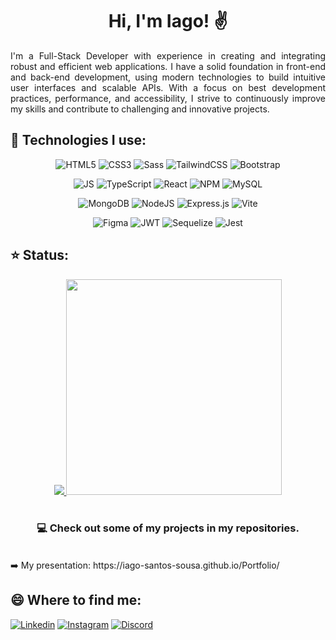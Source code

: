 <h1 align="center">Hi, I'm Iago! ✌</h1>
</hr>

<div>
  <p align="justify">
    I'm a Full-Stack Developer with experience in creating and integrating robust and efficient web applications. I have a solid foundation in front-end and back-end     development, using modern technologies to build intuitive user interfaces and scalable APIs. With a focus on best development practices, performance, and accessibility,     I strive to continuously improve my skills and contribute to challenging and innovative projects.
  </p>
</div>

## 🏴 Technologies I use:
</hr>

<div align="center">
<div style="display: inline_block;">
  
  ![HTML5](https://img.shields.io/badge/HTML5-E34F26?style=for-the-badge&logo=html5&logoColor=white)
  ![CSS3](https://img.shields.io/badge/CSS3-1572B6?style=for-the-badge&logo=css3&logoColor=white)
  ![Sass](https://img.shields.io/badge/Sass-CC6699?style=for-the-badge&logo=sass&logoColor=white)
  ![TailwindCSS](https://img.shields.io/badge/tailwindcss-%2338B2AC.svg?style=for-the-badge&logo=tailwind-css&logoColor=white)
  ![Bootstrap](https://img.shields.io/badge/Bootstrap-563D7C?style=for-the-badge&logo=bootstrap&logoColor=white)


  ![JS](https://img.shields.io/badge/JavaScript-F7DF1E?style=for-the-badge&logo=javascript&logoColor=black)
  ![TypeScript](https://img.shields.io/badge/typescript-%23007ACC.svg?style=for-the-badge&logo=typescript&logoColor=white)
  ![React](https://img.shields.io/badge/React-20232A?style=for-the-badge&logo=react&logoColor=61DAFB)
  ![NPM](https://img.shields.io/badge/NPM-%23CB3837.svg?style=for-the-badge&logo=npm&logoColor=white)
  ![MySQL](https://img.shields.io/badge/MySQL-005C84?style=for-the-badge&logo=mysql&logoColor=white)

  ![MongoDB](https://img.shields.io/badge/MongoDB-%234ea94b.svg?style=for-the-badge&logo=mongodb&logoColor=white)
  ![NodeJS](https://img.shields.io/badge/node.js-6DA55F?style=for-the-badge&logo=node.js&logoColor=white)
  ![Express.js](https://img.shields.io/badge/express.js-%23404d59.svg?style=for-the-badge&logo=express&logoColor=%2361DAFB)
  ![Vite](https://img.shields.io/badge/vite-%23646CFF.svg?style=for-the-badge&logo=vite&logoColor=white)

  ![Figma](https://img.shields.io/badge/figma-%23F24E1E.svg?style=for-the-badge&logo=figma&logoColor=white)
  ![JWT](https://img.shields.io/badge/JWT-black?style=for-the-badge&logo=JSON%20web%20tokens)
  ![Sequelize](https://img.shields.io/badge/Sequelize-52B0E7?style=for-the-badge&logo=Sequelize&logoColor=white)
  ![Jest](https://img.shields.io/badge/-jest-%23C21325?style=for-the-badge&logo=jest&logoColor=white)
</div>
</div>

## ⭐ Status:
</hr>
<div align="center">
<a href="https://github.com/Gurupreet">
  <img align="" src="https://github-readme-stats.vercel.app/api/top-langs/?username=Iago-Santos-Sousa&theme=dracula&hide_langs_below=1" />
</a>
<img src="https://user-images.githubusercontent.com/74038190/212746035-d5c61762-973c-44c0-aec7-887f3b7690e3.gif" width="345" heigth="345">
<br><br>
</div>

<h3 align="center">💻 Check out some of my projects in my repositories.</h3>
</br>
➡️ My presentation: https://iago-santos-sousa.github.io/Portfolio/</p>
<p align=""> </p>
<p align="">

## 😄 Where to find me:
</hr>

[![Linkedin](https://img.shields.io/badge/LinkedIn-0077B5?style=for-the-badge&logo=linkedin&logoColor=white)](https://www.linkedin.com/in/iago-dos-santos-sousa-585026236/)
[![Instagram](https://img.shields.io/badge/Instagram-E4405F?style=for-the-badge&logo=instagram&logoColor=white)](https://www.instagram.com/iago_santos.sousa/)
[![Discord](https://img.shields.io/badge/Discord-7289DA?style=for-the-badge&logo=discord&logoColor=white)](https://discord.com/channels/@me)

